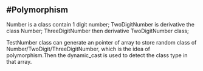 #Polymorphism
--------------
Number is a class contain 1 digit number;
TwoDigitNumber is derivative the class Number;
ThreeDigitNumber then derivative TwoDigitNumber class;

TestNumber class can generate an pointer of array to store random class of Number/TwoDigit/ThreeDigitNumber,
which is the idea of polymorphism.Then the dynamic_cast is used to detect the class type in that array.
